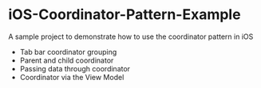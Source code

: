 # iOS-Coordinator-Pattern-Example
A sample project to demonstrate how to use the coordinator pattern in iOS

- Tab bar coordinator grouping
- Parent and child coordinator
- Passing data through coordinator
- Coordinator via the View Model
